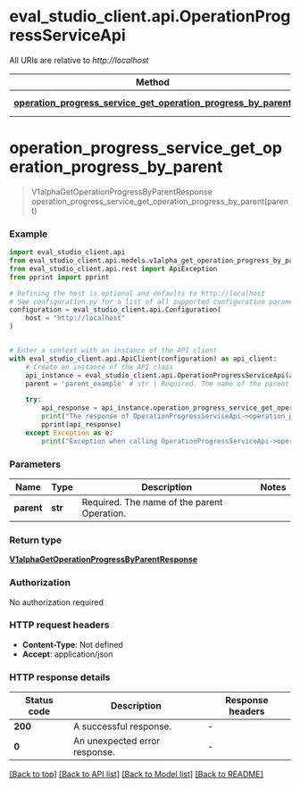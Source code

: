 # eval_studio_client.api.OperationProgressServiceApi

All URIs are relative to *http://localhost*

Method | HTTP request | Description
------------- | ------------- | -------------
[**operation_progress_service_get_operation_progress_by_parent**](OperationProgressServiceApi.md#operation_progress_service_get_operation_progress_by_parent) | **GET** /v1alpha/{parent}/progresses:getByParent | 


# **operation_progress_service_get_operation_progress_by_parent**
> V1alphaGetOperationProgressByParentResponse operation_progress_service_get_operation_progress_by_parent(parent)



### Example


```python
import eval_studio_client.api
from eval_studio_client.api.models.v1alpha_get_operation_progress_by_parent_response import V1alphaGetOperationProgressByParentResponse
from eval_studio_client.api.rest import ApiException
from pprint import pprint

# Defining the host is optional and defaults to http://localhost
# See configuration.py for a list of all supported configuration parameters.
configuration = eval_studio_client.api.Configuration(
    host = "http://localhost"
)


# Enter a context with an instance of the API client
with eval_studio_client.api.ApiClient(configuration) as api_client:
    # Create an instance of the API class
    api_instance = eval_studio_client.api.OperationProgressServiceApi(api_client)
    parent = 'parent_example' # str | Required. The name of the parent Operation.

    try:
        api_response = api_instance.operation_progress_service_get_operation_progress_by_parent(parent)
        print("The response of OperationProgressServiceApi->operation_progress_service_get_operation_progress_by_parent:\n")
        pprint(api_response)
    except Exception as e:
        print("Exception when calling OperationProgressServiceApi->operation_progress_service_get_operation_progress_by_parent: %s\n" % e)
```



### Parameters


Name | Type | Description  | Notes
------------- | ------------- | ------------- | -------------
 **parent** | **str**| Required. The name of the parent Operation. | 

### Return type

[**V1alphaGetOperationProgressByParentResponse**](V1alphaGetOperationProgressByParentResponse.md)

### Authorization

No authorization required

### HTTP request headers

 - **Content-Type**: Not defined
 - **Accept**: application/json

### HTTP response details

| Status code | Description | Response headers |
|-------------|-------------|------------------|
**200** | A successful response. |  -  |
**0** | An unexpected error response. |  -  |

[[Back to top]](#) [[Back to API list]](../README.md#documentation-for-api-endpoints) [[Back to Model list]](../README.md#documentation-for-models) [[Back to README]](../README.md)

